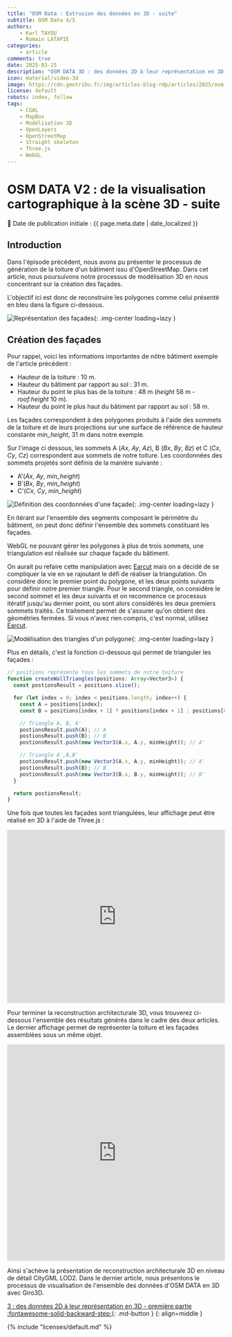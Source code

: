 ```yaml
---
title: "OSM Data : Extrusion des données en 3D - suite"
subtitle: OSM Data 4/5
authors:
    - Karl TAYOU
    - Romain LATAPIE
categories:
    - article
comments: true
date: 2025-03-25
description: "OSM DATA 3D : des données 2D à leur représentation en 3D - suite"
icon: material/video-3d
image: https://cdn.geotribu.fr/img/articles-blog-rdp/articles/2025/osm_data/article_3/miniature.png
license: default
robots: index, follow
tags:
    - CGAL
    - MapBox
    - Modélisation 3D
    - OpenLayers
    - OpenStreetMap
    - Straight skeleton
    - Three.js
    - WebGL
---
```


# OSM DATA V2 : de la visualisation cartographique à la scène 3D - suite

:calendar: Date de publication initiale : {{ page.meta.date | date_localized }}

## Introduction

Dans l'épisode précédent, nous avons pu présenter le processus de génération de la toiture d'un bâtiment issu d'OpenStreetMap. Dans cet article, nous poursuivons notre processus de modélisation 3D en nous concentrant sur la création des façades.

L'objectif ici est donc de reconstruire les polygones comme celui présenté en bleu dans la figure ci-dessous.

![Représentation des façades](https://cdn.geotribu.fr/img/articles-blog-rdp/articles/2025/osm_data/article_3/representation_facade.png){: .img-center loading=lazy }

## Création des façades

Pour rappel, voici les informations importantes de nôtre bâtiment exemple de l'article précédent :

- Hauteur de la toiture : 10 m.
- Hauteur du bâtiment par rapport au sol : 31 m.
- Hauteur du point le plus bas de la toiture : 48 m (*height* 58 m - *roof:height* 10 m).
- Hauteur du point le plus haut du bâtiment par rapport au sol : 58 m.

Les façades correspondent à des polygones produits à l'aide des sommets de la toiture et de leurs projections sur une surface de référence de hauteur constante *min_height*, 31 m dans notre exemple.

Sur l'image ci dessous, les sommets A ($Ax$, $Ay$, $Az$), B ($Bx$, $By$, $Bz$) et C ($Cx$, $Cy$, $Cz$) correspondent aux sommets de notre toiture. Les coordonnées des sommets projetés sont définis de la manière suivante :

- A'($Ax$, $Ay$, *min_height*)
- B'($Bx$, $By$, *min_height*)
- C'($Cx$, $Cy$, *min_height*)

![Définition des coordonnées d'une façade](https://cdn.geotribu.fr/img/articles-blog-rdp/articles/2025/osm_data/article_3/modelisation_triangles_polygone.png){: .img-center loading=lazy }

En itérant sur l'ensemble des segments composant le périmètre du bâtiment, on peut donc définir l'ensemble des sommets constituant les façades.

WebGL ne pouvant gérer les polygones à plus de trois sommets, une triangulation est réalisée sur chaque façade du bâtiment.

On aurait pu refaire cette manipulation avec [Earcut](https://github.com/mapbox/earcut) mais on a décidé de se compliquer la vie en se rajoutant le défi de réaliser la triangulation. On considère donc le premier point du polygone, et les deux points suivants pour définir notre premier triangle. Pour le second triangle, on considère le second sommet et les deux suivants et on recommence ce processus itératif jusqu'au dernier point, ou sont alors considérés les deux premiers sommets traités. Ce traitement permet de s'assurer qu'on obtient des géométries fermées. Si vous n'avez rien compris, c'est normal, utilisez [Earcut](https://github.com/mapbox/earcut).

![Modélisation des triangles d'un polygone](https://cdn.geotribu.fr/img/articles-blog-rdp/articles/2025/osm_data/article_3/modelisation_traingles_polygone_2.png){: .img-center loading=lazy }

Plus en détails, c'est la fonction ci-dessous qui permet de trianguler les façades :

```javascript title="Triangulation des façades"
// positions représente tous les sommets de notre toiture
function createWallTriangles(positions: Array<Vector3>) {
  const postionsResult = positions.slice();

  for (let index = 0; index < positions.length; index++) {
    const A = positions[index];
    const B = positions[index + 1] ? positions[index + 1] : positions[0];

    // Triangle A, B, A'
    postionsResult.push(A); // A
    postionsResult.push(B); // B
    postionsResult.push(new Vector3(A.x, A.y, minHeight)); // A'

    // Triangle A',B,B'
    postionsResult.push(new Vector3(A.x, A.y, minHeight)); // A'
    postionsResult.push(B); // B
    postionsResult.push(new Vector3(B.x, B.y, minHeight)); // B'
  }

  return postionsResult;
}
```

Une fois que toutes les façades sont triangulées, leur affichage peut être réalisé en 3D à l'aide de Three.js :

<iframe height="400" style="width: 100%;" scrolling="no" title="Modélisation des facades" src="https://codepen.io/TANK2003/embed/KwPZqLK?default-tab=result" frameborder="no" loading="lazy" allowtransparency="true" allowfullscreen="true">
  Consultez le codeen <a href="https://codepen.io/TANK2003/pen/KwPZqLK">
  Modélisation des facades</a> by Karl TAYOU (<a href="https://codepen.io/TANK2003">@TANK2003</a>)
  on <a href="https://codepen.io">CodePen</a>.
</iframe>

Pour terminer la reconstruction architecturale 3D, vous trouverez ci-dessous l'ensemble des résultats générés dans le cadre des deux articles. Le dernier affichage permet de représenter la toiture et les façades assemblées sous un même objet.

<iframe height="500" style="width: 100%;" scrolling="no" title="Résumé des étapes de construction de la toitures" src="https://codepen.io/TANK2003/embed/vEBrgyo?default-tab=result" frameborder="no" loading="lazy" allowtransparency="true" allowfullscreen="true">
  Allez sur le codepen <a href="https://codepen.io/TANK2003/pen/vEBrgyo">
  Résumé des étapes de construction du bâtiment</a> by Karl TAYOU (<a href="https://codepen.io/TANK2003">@TANK2003</a>)
  on <a href="https://codepen.io">CodePen</a>.
</iframe>

Ainsi s'achève la présentation de reconstruction architecturale 3D en niveau de détail CityGML LOD2. Dans le dernier article, nous présentons le processus de visualisation de l'ensemble des données d'OSM DATA en 3D avec Giro3D.

[3 : des données 2D à leur représentation en 3D - première partie :fontawesome-solid-backward-step:](./2025-03-10_osm-data-3D-03-modelisation-toiture.md "des données 2D à leur représentation en 3D - première partie"){: .md-button }
{: align=middle }

<!-- geotribu:authors-block -->

{% include "licenses/default.md" %}
